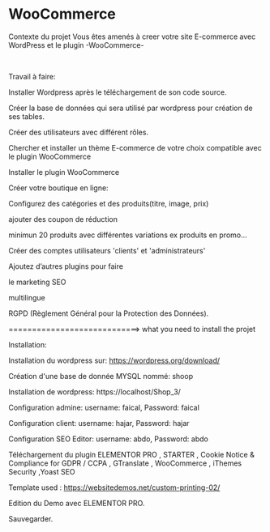 # WooCommerce

Contexte du projet
Vous êtes amenés à creer votre site E-commerce avec WordPress et le plugin -WooCommerce-

​

Travail à faire:

Installer Wordpress après le téléchargement de son code source.

Créer la base de données qui sera utilisé par wordpress pour création de ses tables.

Créer des utilisateurs avec différent rôles.

Chercher et installer un thème E-commerce de votre choix compatible avec le plugin WooCommerce

Installer le plugin WooCommerce

Créer votre boutique en ligne:

Configurez des catégories et des produits(titre, image, prix)

ajouter des coupon de réduction

minimun 20 produits avec différentes variations ex produits en promo...

Créer des comptes utilisateurs 'clients' et 'administrateurs'

Ajoutez d’autres plugins pour faire

le marketing SEO

multilingue

RGPD (Règlement Général pour la Protection des Données).


============================> what you need to install the projet

Installation:

Installation du wordpress sur: https://wordpress.org/download/

Création d'une base de donnée MYSQL nommé: shoop

Installation de wordpress: https://localhost/Shop_3/

Configuration admine: username: faical, Password: faical

Configuration client: username: hajar, Password: hajar  	

Configuration SEO Editor: username: abdo, Password: abdo 

Téléchargement du plugin ELEMENTOR PRO , STARTER , Cookie Notice & Compliance for GDPR / CCPA , GTranslate , WooCommerce , iThemes Security ,Yoast SEO

Template used : https://websitedemos.net/custom-printing-02/

Edition du Demo avec ELEMENTOR PRO.

Sauvegarder.